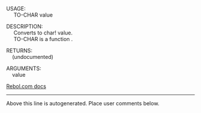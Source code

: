 USAGE:  
&nbsp;&nbsp;&nbsp;&nbsp;&nbsp;TO-CHAR&nbsp;value&nbsp;  
  
DESCRIPTION:  
&nbsp;&nbsp;&nbsp;&nbsp;&nbsp;Converts&nbsp;to&nbsp;char!&nbsp;value.  
&nbsp;&nbsp;&nbsp;&nbsp;&nbsp;TO-CHAR&nbsp;is&nbsp;a&nbsp;function&nbsp;.  
  
RETURNS:  
&nbsp;&nbsp;&nbsp;&nbsp;(undocumented)  
  
ARGUMENTS:  
&nbsp;&nbsp;&nbsp;&nbsp;value  

[Rebol.com docs](http://www.rebol.com/r3/docs/functions/to-char.html)
___
Above this line is autogenerated. Place user comments below.